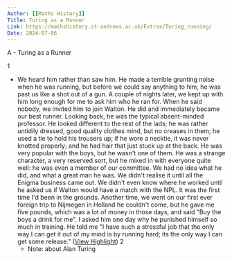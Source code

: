 ```yaml
---
Author: [[Maths History]]
Title: Turing as a Runner
Link: https://mathshistory.st-andrews.ac.uk/Extras/Turing_running/
Date: 2024-07-06
---
```

A - Turing as a Runner

1
- We heard him rather than saw him. He made a terrible grunting noise when he was running, but before we could say anything to him, he was past us like a shot out of a gun. A couple of nights later, we kept up with him long enough for me to ask him who he ran for. When he said nobody, we invited him to join Walton. He did and immediately became our best runner. 
  Looking back, he was the typical absent-minded professor. He looked different to the rest of the lads; he was rather untidily dressed, good quality clothes mind, but no creases in them; he used a tie to hold his trousers up; if he wore a necktie, it was never knotted properly; and he had hair that just stuck up at the back. He was very popular with the boys, but he wasn't one of them. He was a strange character, a very reserved sort, but he mixed in with everyone quite well: he was even a member of our committee. 
  We had no idea what he did, and what a great man he was. We didn't realise it until all the Enigma business came out. We didn't even know where he worked until he asked us if Walton would have a match with the NPL. It was the first time I'd been in the grounds. Another time, we went on our first ever foreign trip to Nijmegen in Holland he couldn't come, but he gave me five pounds, which was a lot of money in those days, and said "Buy the boys a drink for me". 
  I asked him one day why he punished himself so much in training. He told me "I have such a stressful job that the only way I can get it out of my mind is by running hard; its the only way I can get some release." ([View Highlight](https://read.readwise.io/read/01gmrvk8tzc84xmbz6vc1tn6ah))
2
    - Note: about Alan Turing
